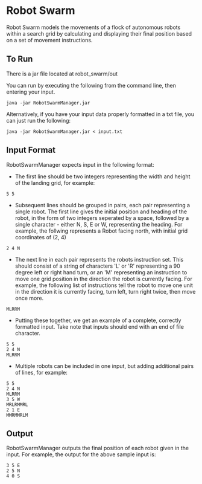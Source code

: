 # Robot Swarm

Robot Swarm models the movements of a flock of autonomous robots within a search grid by calculating and displaying
their final position based on a set of movement instructions.

## To Run

There is a jar file located at robot_swarm/out

You can run by executing the following from the command line, then entering your input.

``` 
java -jar RobotSwarmManager.jar 
```

Alternatively, if you have your input data properly formatted in a txt file, you can just run the following: 

```
java -jar RobotSwarmManager.jar < input.txt 
```


## Input Format

RobotSwarmManager expects input in the following format: 

* The first line should be two integers representing the width and height of the landing grid, for example:

```
5 5
```

* Subsequent lines should be grouped in pairs, each pair representing a single robot. The first line gives the initial position and heading of the robot, in the form of two integers seperated by a space, followed by a single character - either N, S, E or W, representing the heading. 
For example, the follwing represents a Robot facing north, with initial grid coordinates of (2, 4)

```
2 4 N
```
* The next line in each pair represents the robots instruction set. This should consist of a string of characters 'L' or 'R' representing a 90 degree left or right hand turn, or an 'M' representing an instruction to move one grid position in the direction the robot is currently facing. For example, the following list of instructions tell the robot to move one unit in the direction it is currently facing, turn left, turn right twice, then move once more. 

```
MLRRM
```

* Putting these together, we get an example of a complete, correctly formatted input. Take note that inputs should end with an end of file character. 
```
5 5
2 4 N
MLRRM
```

* Multiple robots can be included in one input, but adding additional pairs of lines, for example:
```
5 5
2 4 N
MLRRM
3 5 W
MRLRMMRL
2 1 E
MMRMMRLM
```

## Output

RobotSwarmManager outputs the final position of each robot given in the input. For example, the output for the above
sample input is:

```
3 5 E
2 5 N
4 0 S
```